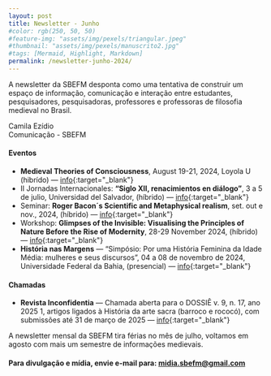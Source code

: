 ```yaml
---
layout: post
title: Newsletter - Junho
#color: rgb(250, 50, 50)
#feature-img: "assets/img/pexels/triangular.jpeg"
#thumbnail: "assets/img/pexels/manuscrito2.jpg"
#tags: [Mermaid, Highlight, Markdown]
permalink: /newsletter-junho-2024/
---
```


A newsletter da SBEFM desponta como uma tentativa de construir um espaço de informação, comunicação e interação entre estudantes, pesquisadores, pesquisadoras, professores e professoras de filosofia medieval no Brasil.

Camila Ezídio <br />
Comunicação - SBEFM

#### Eventos
- **Medieval Theories of Consciousness**, August 19-21, 2024, Loyola U (hibrído) — [info](https://phartman.sites.luc.edu/mtc2024/index.html){:target="_blank"}
- II Jornadas Internacionales: **“Siglo XII, renacimientos en diálogo”**, 3 a 5 de julio, Universidad del Salvador, (híbrido) — [info](https://www.academia.edu/120488156/II_Jornadas_Internacionales_Siglo_XII_Renacimientos_en_diÃ¡logo){:target="_blank"}
- Seminar: **Roger Bacon´s Scientific and Metaphysical realism**, set. out e nov., 2024, (híbrido) — [info](https://rogerbaconresearchsociety.com/2024seminar/){:target="_blank"}
- Workshop: **Glimpses of the Invisible: Visualising the Principles of Nature Before the Rise of Modernity**, 28-29 November 2024, (híbrido) — [info](https://potestas-essendi.com/meetings/visualising-principles/){:target="_blank"}
- **História nas Margens** — “Simpósio: Por uma História Feminina da Idade Média: mulheres e seus discursos”, 04 a 08 de novembro de 2024, Universidade Federal da Bahia, (presencial) — [info](https://www.historianasmargens.com/inÃ%C2%ADcio){:target="_blank"}


#### Chamadas
- **Revista Inconfidentia** — Chamada aberta para o DOSSIÊ v. 9, n. 17, ano 2025 1, artigos ligados à História da arte sacra (barroco e rococó), com submissões até 31 de março de 2025 — [info](https://inconfidentia.famariana.edu.br){:target="_blank"}

A newsletter mensal da SBEFM tira férias no mês de julho, voltamos em agosto com mais um semestre de informações medievais.

#### Para divulgação e mídia, envie e-mail para: <midia.sbefm@gmail.com>
